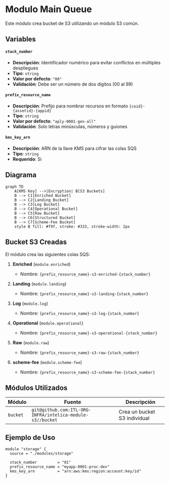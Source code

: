 # Modulo Main Queue

Este módulo crea bucket de S3 utilizando un módulo S3 común.

## Variables

#### `stack_number`

- **Descripción**: Identificador numérico para evitar conflictos en múltiples despliegues
- **Tipo**: `string`
- **Valor por defecto**: `"00"`
- **Validación**: Debe ser un número de dos dígitos (00 al 99)

#### `prefix_resource_name`

- **Descripción**: Prefijo para nombrar recursos en formato `{coid}-{assetid}-{appid}`
- **Tipo**: `string`
- **Valor por defecto**: `"aply-0001-gen-all"`
- **Validación**: Solo letras minúsculas, números y guiones

#### `kms_key_arn`

- **Descripción**: ARN de la llave KMS para cifrar las colas SQS
- **Tipo**: `string`
- **Requerido**: Sí

## Diagrama

```mermaid
graph TD
    A[KMS Key] -->|Encryption| B[S3 Buckets]
    B --> C1[Enriched Bucket]
    B --> C2[Landing Bucket]
    B --> C3[Log Bucket]
    B --> C4[Operational Bucket]
    B --> C5[Raw Bucket]
    B --> C6[Structured Bucket]
    B --> C7[Scheme-Fee Bucket]
    style B fill: #f9f, stroke: #333, stroke-width: 2px
```

## Bucket S3 Creadas

El módulo crea las siguientes colas SQS:

1. **Enriched** (`module.enriched`)
    - Nombre: `{prefix_resource_name}-s3-enriched-{stack_number}`

2. **Landing** (`module.landing`)
    - Nombre: `{prefix_resource_name}-s3-landing-{stack_number}`

3. **Log** (`module.log`)
    - Nombre: `{prefix_resource_name}-s3-log-{stack_number}`

4. **Operational** (`module.operational`)
    - Nombre: `{prefix_resource_name}-s3-operational-{stack_number}`

5. **Raw** (`module.raw`)
    - Nombre: `{prefix_resource_name}-s3-raw-{stack_number}`

6. **scheme-fee** (`module.scheme-fee`)
    - Nombre: `{prefix_resource_name}-s3-scheme-fee-{stack_number}`

## Módulos Utilizados

| Módulo   | Fuente                                                    | Descripción                  |
|----------|-----------------------------------------------------------|------------------------------|
| `bucket` | `git@github.com:ITL-ORG-INFRA/intelica-module-s3//bucket` | Crea un bucket S3 individual |

## Ejemplo de Uso

```hcl
module "storage" {
  source = "./modules/storage"
   
  stack_number         = "01"
  prefix_resource_name = "myapp-0001-proc-dev"
  kms_key_arn          = "arn:aws:kms:region:account:key/id"
}
```
